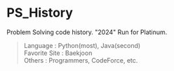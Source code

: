 # PS_History

Problem Solving code history. "2024" Run for Platinum.
> Language : Python(most), Java(second)   
> Favorite Site : Baekjoon   
> Others : Programmers, CodeForce, etc.   
